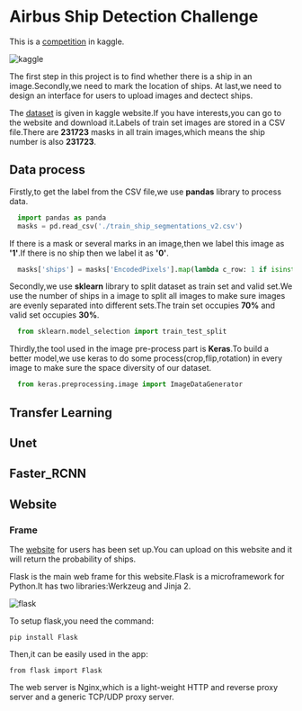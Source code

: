 Airbus Ship Detection Challenge
=

This is a [competition](https://www.kaggle.com/c/airbus-ship-detection) in kaggle.

![kaggle](https://storage.googleapis.com/kaggle-media/competitions/Airbus/ships.jpg)

The first step in this project is to find whether there is a ship in an image.Secondly,we need to mark the location of ships.
At last,we need to design an interface for users to upload images and dectect ships.

The [dataset](https://www.kaggle.com/c/airbus-ship-detection/data) is given in kaggle website.If you have interests,you can go to the website and download it.Labels of train set images are stored in a CSV file.There are **231723** masks in all train images,which means the ship number is also **231723**.

Data process
-
Firstly,to get the label from the CSV file,we use **pandas** library to process data.
```python
  import pandas as panda
  masks = pd.read_csv('./train_ship_segmentations_v2.csv')
```

If there is a mask or several marks in an image,then we label this image as **'1'**.If there is no ship then we label it 
as **'0'**.

```python
  masks['ships'] = masks['EncodedPixels'].map(lambda c_row: 1 if isinstance(c_row, str) else 0)
```

Secondly,we use **sklearn** library to split dataset as train set and valid set.We use the number of ships in a image to split all images to make sure images are evenly separated into different sets.The train set occupies **70%** and valid set occupies **30%**.
```python
  from sklearn.model_selection import train_test_split
```

Thirdly,the tool used in the image pre-process part is **Keras**.To build a better model,we use keras to do some process(crop,flip,rotation) in every image to make sure the space diversity of our dataset.
```python
  from keras.preprocessing.image import ImageDataGenerator
```

Transfer Learning
-

Unet
-

Faster_RCNN
-

Website
-
### Frame
The [website](http://www.airbusshipdect.online/) for users has been set up.You can upload on this website and it will 
return the probability of ships.

Flask is the main web frame for this website.Flask is a microframework for Python.It has two libraries:Werkzeug and Jinja 2.

![flask](http://flask.pocoo.org/static/logo/flask.png)

To setup flask,you need the command:
```
pip install Flask
```

Then,it can be easily used in the app:
```
from flask import Flask
```

The web server is Nginx,which is a light-weight HTTP and reverse proxy server and a generic TCP/UDP proxy server.

